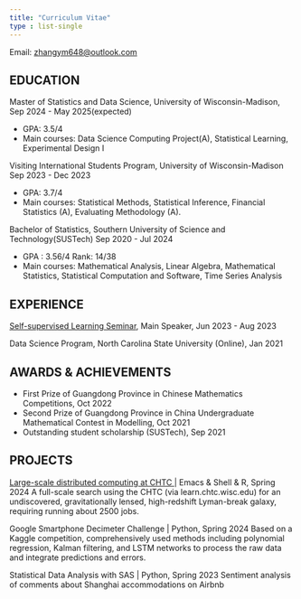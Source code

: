 ```yaml
---
title: "Curriculum Vitae"
type : list-single
---
```


Email: zhangym648@outlook.com

## EDUCATION

Master of Statistics and Data Science, University of Wisconsin-Madison, Sep 2024 - May 2025(expected)
- GPA: 3.5/4
- Main courses: Data Science Computing Project(A), Statistical Learning, Experimental Design I

Visiting International Students Program, University of Wisconsin-Madison Sep 2023 - Dec 2023
- GPA: 3.7/4
- Main courses: Statistical Methods, Statistical Inference, Financial Statistics (A), Evaluating Methodology (A).

Bachelor of Statistics, Southern University of Science and Technology(SUSTech) Sep 2020 - Jul 2024
- GPA : 3.56/4 Rank: 14/38
- Main courses: Mathematical Analysis, Linear Algebra, Mathematical Statistics, Statistical Computation and
Software, Time Series Analysis

## EXPERIENCE
[Self-supervised Learning Seminar](https://niusj03.github.io/23summer/), Main Speaker, Jun 2023 - Aug 2023

Data Science Program, North Carolina State University (Online), Jan 2021

## AWARDS & ACHIEVEMENTS
- First Prize of Guangdong Province in Chinese Mathematics Competitions, Oct 2022
- Second Prize of Guangdong Province in China Undergraduate Mathematical Contest in Modelling, Oct 2021
- Outstanding student scholarship (SUSTech), Sep 2021

## PROJECTS

[Large-scale distributed computing at CHTC ](https://pages.cs.wisc.edu/~jgillett/DSCP/4/hw4.pdf) | Emacs & Shell & R, Spring 2024
A full-scale search using the CHTC (via learn.chtc.wisc.edu) for an undiscovered, gravitationally lensed, high-redshift
Lyman-break galaxy, requiring running about 2500 jobs.

Google Smartphone Decimeter Challenge | Python, Spring 2024
Based on a Kaggle competition, comprehensively used methods including polynomial regression, Kalman filtering,
and LSTM networks to process the raw data and integrate predictions and errors.

Statistical Data Analysis with SAS | Python, Spring 2023
Sentiment analysis of comments about Shanghai accommodations on Airbnb